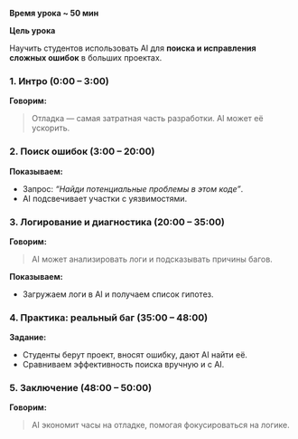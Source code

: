 
**Время урока ~ 50 мин**

**Цель урока**

Научить студентов использовать AI для **поиска и исправления сложных ошибок** в больших проектах.

### **1. Интро (0:00 – 3:00)**

**Говорим:**

> Отладка — самая затратная часть разработки. AI может её ускорить.

### **2. Поиск ошибок (3:00 – 20:00)**

**Показываем:**

- Запрос: _“Найди потенциальные проблемы в этом коде”_.
- AI подсвечивает участки с уязвимостями.

### **3. Логирование и диагностика (20:00 – 35:00)**

**Говорим:**  

> AI может анализировать логи и подсказывать причины багов.

**Показываем:**

- Загружаем логи в AI и получаем список гипотез.

### **4. Практика: реальный баг (35:00 – 48:00)**

**Задание:**

- Студенты берут проект, вносят ошибку, дают AI найти её.
- Сравниваем эффективность поиска вручную и с AI.

### **5. Заключение (48:00 – 50:00)**

**Говорим:**

>AI экономит часы на отладке, помогая фокусироваться на логике.